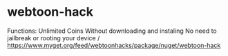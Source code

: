 # webtoon-hack
Functions: Unlimited Coins Without downloading and instaling No need to jailbreak or rooting your device / https://www.myget.org/feed/webtoonhacks/package/nuget/webtoon-hack
